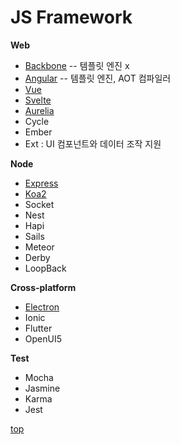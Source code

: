 # JS Framework


**Web**
- [Backbone](../Backbone/) -- 템플릿 엔진 x
- [Angular](../Angular/) -- 템플릿 엔진, AOT 컴파일러
- [Vue](../Vue/)
- [Svelte](../Svelte/)
- [Aurelia](../Aurelia/)
- Cycle
- Ember
- Ext : UI 컴포넌트와 데이터 조작 지원


**Node**
- [Express](../Express/)
- [Koa2](../Koa/)
- Socket
- Nest
- Hapi
- Sails
- Meteor
- Derby
- LoopBack


**Cross-platform**
- [Electron](../Electron/)
- Ionic
- Flutter
- OpenUI5


**Test**  
- Mocha  
- Jasmine
- Karma
- Jest



[top](#)
